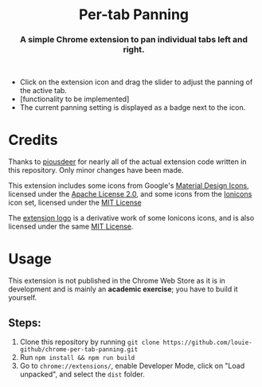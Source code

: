 <center>
  <h1 align="center">Per-tab Panning</h1>
  <h3 align="center">A simple Chrome extension to pan individual tabs left and right.</h3>
</center><br>

* Click on the extension icon and drag the slider to adjust the panning
  of the active tab.
* [functionality to be implemented]
* The current panning setting is displayed as a badge next to the icon.

# Credits
Thanks to [piousdeer](https://github.com/piousdeer/chrome-volume-manager)
for nearly all of the actual extension code written in this repository.
Only minor changes have been made.

This extension includes some icons from Google's
[Material Design Icons](https://github.com/google/material-design-icons),
licensed under the [Apache License 2.0](static/icons/Material_Icons.LICENSE),
and some icons from the [Ionicons](https://ionic.io/ionicons) icon set,
licensed under the [MIT License](static/icons/Ionicons.LICENSE)

The [extension logo](static/icons/logo_512.png) is a derivative work of
some Ionicons icons, and is also licensed under the same
[MIT License](static/icons/logo.LICENSE).

# Usage
This extension is not published in the Chrome Web Store as it is in
development and is mainly an **academic exercise**; you have to build
it yourself.

## Steps:
1. Clone this repository by running `git clone https://github.com/louie-github/chrome-per-tab-panning.git`
2. Run `npm install && npm run build`
3. Go to `chrome://extensions/`, enable Developer Mode, click on
   "Load unpacked", and select the `dist` folder.
